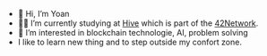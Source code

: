 - 👋 Hi, I’m Yoan
- :man_student: I’m currently studying at [Hive](https://www.hive.fi/en/) which is part of the [42Network](https://42.fr/en/network-42/).
- 👀 I’m interested in blockchain technologie, AI, problem solving
-  I like to learn new thing and to step outside my confort zone.

<!---
YoanCucchi/YoanCucchi is a ✨ special ✨ repository because its `README.md` (this file) appears on your GitHub profile.
You can click the Preview link to take a look at your changes.
--->
